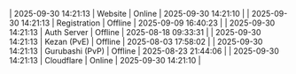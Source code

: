 | 2025-09-30 14:21:13 | Website | Online | 2025-09-30 14:21:10 |
| 2025-09-30 14:21:13 | Registration | Offline | 2025-09-09 16:40:23 |
| 2025-09-30 14:21:13 | Auth Server | Offline | 2025-08-18 09:33:31 |
| 2025-09-30 14:21:13 | Kezan (PvE) | Offline | 2025-08-03 17:58:02 |
| 2025-09-30 14:21:13 | Gurubashi (PvP) | Offline | 2025-08-23 21:44:06 |
| 2025-09-30 14:21:13 | Cloudflare | Online | 2025-09-30 14:21:10 |
